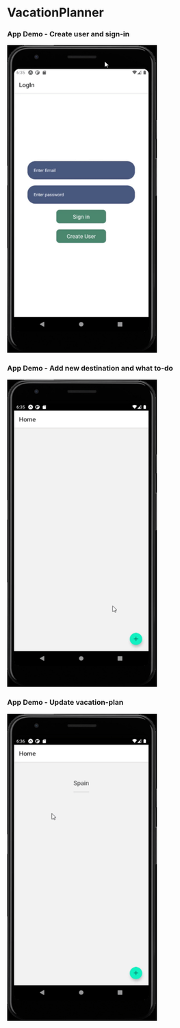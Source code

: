 # VacationPlanner

### App Demo - Create user and sign-in 
<img src="signin.gif" alt="screenshot" width="350"/>


### App Demo - Add new destination and what to-do
<img src="create.gif" alt="screenshot" width="350"/>

### App Demo - Update vacation-plan
<img src="Update.gif" alt="screenshot" width="350"/>

